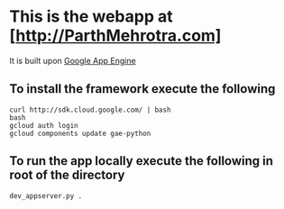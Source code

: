 This is the webapp at [http://ParthMehrotra.com]
=========================================

It is built upon [Google App Engine](https://cloud.google.com/appengine/docs)

To install the framework execute the following
----------------------------------------------

```shell
curl http://sdk.cloud.google.com/ | bash
bash
gcloud auth login
gcloud components update gae-python
```

To run the app locally execute the following in root of the directory
---------------------------------------------------------------------
```shell
dev_appserver.py .
```

